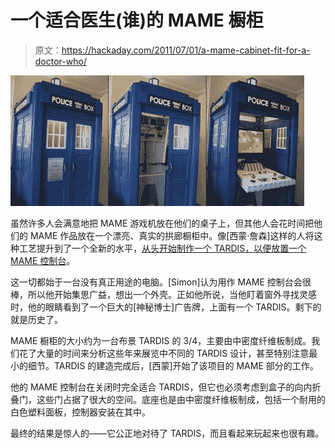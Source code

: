 # 一个适合医生(谁)的 MAME 橱柜

> 原文：<https://hackaday.com/2011/07/01/a-mame-cabinet-fit-for-a-doctor-who/>

![tardis_mame_console](img/c0d8270bf43fca05b96ef0c46e33c35b.png "tardis_mame_console")

虽然许多人会满意地把 MAME 游戏机放在他们的桌子上，但其他人会花时间把他们的 MAME 作品放在一个漂亮、真实的拱廊橱柜中。像[西蒙·詹森]这样的人将这种工艺提升到了一个全新的水平，[从头开始制作一个 TARDIS，以便放置一个 MAME 控制台](http://www.asciimation.co.nz/tardis/#Introduction)。

这一切都始于一台没有真正用途的电脑。[Simon]认为用作 MAME 控制台会很棒，所以他开始集思广益，想出一个外壳。正如他所说，当他盯着窗外寻找灵感时，他的眼睛看到了一个巨大的[神秘博士]广告牌，上面有一个 TARDIS。剩下的就是历史了。

MAME 橱柜的大小约为一台布景 TARDIS 的 3/4，主要由中密度纤维板制成。我们花了大量的时间来分析这些年来展览中不同的 TARDIS 设计，甚至特别注意最小的细节。TARDIS 的建造完成后，[西蒙]开始了该项目的 MAME 部分的工作。

他的 MAME 控制台在关闭时完全适合 TARDIS，但它也必须考虑到盒子的向内折叠门，这些门占据了很大的空间。底座也是由中密度纤维板制成，包括一个耐用的白色塑料面板，控制器安装在其中。

最终的结果是惊人的——它公正地对待了 TARDIS，而且看起来玩起来也很有趣。
